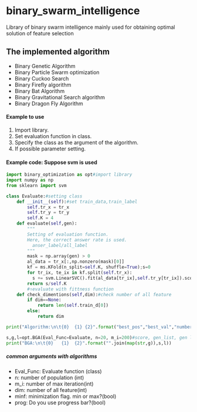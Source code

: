 # binary_swarm_intelligence
 Library of binary swarm intelligence mainly used for obtaining optimal solution of feature selection

## The implemented algorithm
* Binary Genetic Algorithm
* Binary Particle Swarm optimization
* Binary Cuckoo Search
* Binary Firefly algorithm
* Binary Bat Algorithm
* Binary Gravitational Search algorithm
* Binary Dragon Fly Algorithm

#### Example to use
1. Import library.
2. Set evaluation function in class.
3. Specify the class as the argument of the algorithm.
4. If possible parameter setting.

#### Example code: Suppose svm is used
```python
import binary_optimization as opt#import library
import numpy as np
from sklearn import svm

class Evaluate:#setting class
    def __init__(self):#set train_data,train_label
        self.tr_x = tr_x
        self.tr_y = tr_y
        self.K = 4
    def evaluate(self,gen):
        """
        Setting of evaluation function.
        Here, the correct answer rate is used.
          anser_label/all_label
        """
        mask = np.array(gen) > 0
        al_data = tr_x[:,np.nonzero(mask)[0]]
        kf = ms.KFold(n_split=self.K, shuffle=True);s=0
        for tr_ix, te_ix in kf.split(self.tr_x):          
          s += svm.LinearSVC().fit(al_data[tr_ix],self.tr_y[tr_ix]).score(al_data[te_ix], self.tr_y[te_ix])
        return s/self.K
        #↑evaluate with fittness function
    def check_dimentions(self,dim):#check number of all feature
        if dim==None:
            return len(self.train_d[0])
        else:
            return dim

print("Algorithm:\n\t{0}  {1} {2}".format("best_pos","best_val","number_of_1s"))

s,g,l=opt.BGA(Eval_Func=Evaluate, n=20, m_i=200)#score, gen_list, gen length of 1
print("BGA:\n\t{0}   {1}  {2}".format("".join(map(str,g)),s,l))

```

##### common arguments with algorithms
* Eval_Func: Evaluate function (class)
* n: number of population (int)
* m_i:  number of max iteration(int)
* dim: number of all feature(int)
* minf: minimization flag. min or max?(bool)
* prog: Do you use progress bar?(bool)<p>
<br><p>
